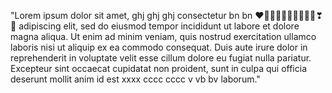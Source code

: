 "Lorem ipsum dolor sit amet, ghj ghj ghj  consectetur bn bn   ❤🧡💛💚💙💜🤎🖤🤍💔❣💝 adipiscing elit, sed do eiusmod tempor incididunt ut labore et dolore magna aliqua. Ut enim ad minim veniam, quis nostrud exercitation ullamco laboris nisi ut aliquip ex ea commodo consequat. Duis aute irure dolor in reprehenderit in voluptate velit esse cillum dolore eu fugiat nulla pariatur. Excepteur sint occaecat cupidatat non proident, sunt in culpa qui officia deserunt mollit anim id est xxxx cccc cccc v vb bv   laborum."